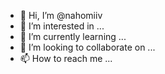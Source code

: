 - 👋 Hi, I’m @nahomiiv
- 👀 I’m interested in ...
- 🌱 I’m currently learning ...
- 💞️ I’m looking to collaborate on ...
- 📫 How to reach me ...

<!---
nahomiiv/nahomiiv is a ✨ special ✨ repository because its `README.md` (this file) appears on your GitHub profile.
You can click the Preview link to take a look at your changes.
--->
